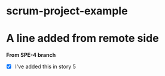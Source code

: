 # scrum-project-example
# A line added from remote side
**From SPE-4 branch**
- [x] I've added this in story 5
